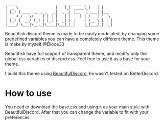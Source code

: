 ```plaintext
____                   _   _ ______ _     _     
|  _ \                 | | (_)  ____(_)   | |    
| |_) | ___  __ _ _   _| |_ _| |__   _ ___| |__  
|  _ < / _ \/ _` | | | | __| |  __| | / __| '_ \ 
| |_) |  __/ (_| | |_| | |_| | |    | \__ \ | | |
|____/ \___|\__,_|\__,_|\__|_|_|    |_|___/_| |_|
```

Beautifish discord theme is made to be easily modulated, by changing some predefined variables you can have a completely different theme.
This theme is make by myself @Elioce33

Beautifish have full sopport of transparent theme, and modify only the global css variables of discord css. Feel free to use it as a base for your theme.

I build this theme using [BeautifulDiscord](https://github.com/leovoel/BeautifulDiscord), he wasn't tested on BetterDiscord.


# How to use

You need to download the base.css and using it as your main style with BeautifulDiscord.
After that you can change the variable to fit with your preferences.

